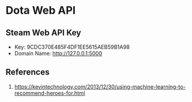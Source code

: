 
# Dota Web API

## Steam Web API Key
- Key: 9CDC370E485F4DF1EE5615AEB59B1A98
- Domain Name: http://127.0.0.1:5000


## References
1. https://kevintechnology.com/2013/12/30/using-machine-learning-to-recommend-heroes-for.html
